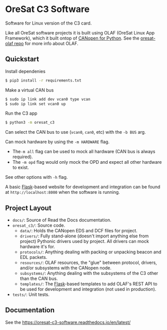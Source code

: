 # OreSat C3 Software

Software for Linux version of the C3 card.

Like all OreSat software projects it is built using OLAF (OreSat Linux App
Framework), which it built ontop of [CANopen for Python]. See the
[oresat-olaf repo] for more info about OLAF.

## Quickstart

Install dependenies

```bash
$ pip3 install -r requirements.txt
```
Make a virtual CAN bus

```bash
$ sudo ip link add dev vcan0 type vcan
$ sudo ip link set vcan0 up
```

Run the C3 app

```bash
$ python3 -m oresat_c3
```

Can select the CAN bus to use (`vcan0`, `can0`, etc) with the `-b BUS` arg.

Can mock hardware by using the `-m HARDWARE` flag.

- The`-m all` flag can be used to mock all hardware (CAN bus is always
required).
- The `-m opd` flag would only mock the OPD and expect all other hardware
to exist.

See other options with `-h` flag.

A basic [Flask]-based website for development and integration can be found at
`http://localhost:8000` when the software is running.

## Project Layout

- `docs/`: Source of Read the Docs documentation.
- `oresat_c3/`: Source code.
  - `data/`: Holds the CANopen EDS and DCF files for project.
  - `drivers/`: Fully stand-alone (doesn't import anything else from project)
    Pythonic drivers used by project. All drivers can mock hardware it's for.
  - `protocols/`: Anything dealing with packing or unpacking beacon and EDL
    packets.
  - `resources/`: OLAF resources, the "glue" between protocol, drivers, and/or
    subsystems with the CANopen node.
  - `subsystems/`: Anything dealing with the subsystems of the C3 other than the
    CAN bus.
  - `templates/`: The [Flask]-based templates to add OLAF's REST API to be used
    for development and integration (not used in production).
- `tests/`: Unit tests.

## Documentation

See the https://oresat-c3-software.readthedocs.io/en/latest/

[Flask]: https://flask.palletsprojects.com/en/latest/
[oresat-olaf repo]: https://github.com/oresat/oresat-olaf
[CANopen for Python]: https://github.com/christiansandberg/canopen
